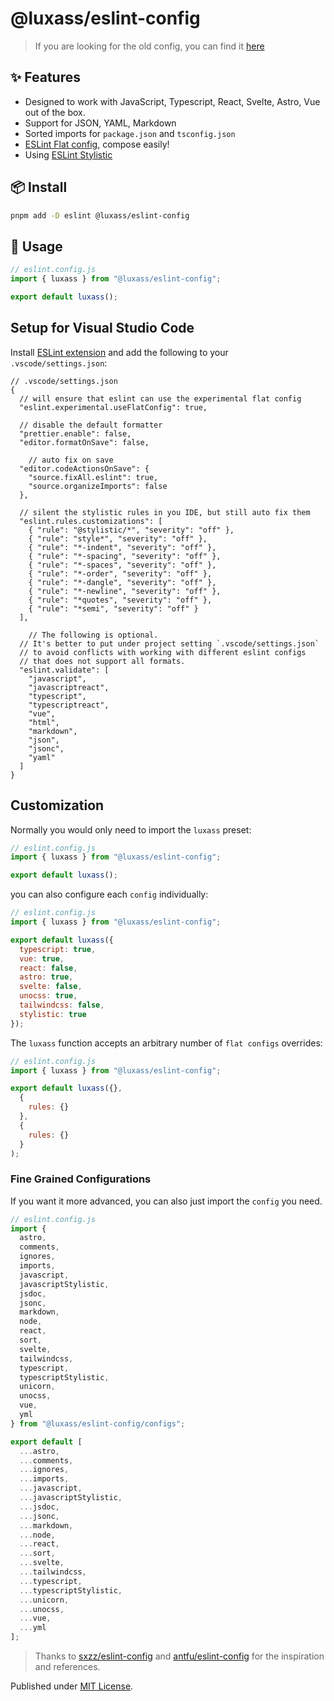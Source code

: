 # @luxass/eslint-config

> If you are looking for the old config, you can find it [here](https://github.com/luxass/eslint-config-legacy)

## ✨ Features

- Designed to work with JavaScript, Typescript, React, Svelte, Astro, Vue out of the box.
- Support for JSON, YAML, Markdown
- Sorted imports for `package.json` and `tsconfig.json`
- [ESLint Flat config](https://eslint.org/docs/latest/use/configure/configuration-files-new), compose easily!
- Using [ESLint Stylistic](https://eslint.style/guide/why)

## 📦 Install

```bash
pnpm add -D eslint @luxass/eslint-config
```

## 🚀 Usage
```js
// eslint.config.js
import { luxass } from "@luxass/eslint-config";

export default luxass();
```

## Setup for Visual Studio Code

Install [ESLint extension](https://marketplace.visualstudio.com/items?itemName=dbaeumer.vscode-eslint) and add the following to your `.vscode/settings.json`:

```jsonc
// .vscode/settings.json
{
  // will ensure that eslint can use the experimental flat config
  "eslint.experimental.useFlatConfig": true,

  // disable the default formatter
  "prettier.enable": false,
  "editor.formatOnSave": false,

    // auto fix on save
  "editor.codeActionsOnSave": {
    "source.fixAll.eslint": true,
    "source.organizeImports": false
  },

  // silent the stylistic rules in you IDE, but still auto fix them
  "eslint.rules.customizations": [
    { "rule": "@stylistic/*", "severity": "off" },
    { "rule": "style*", "severity": "off" },
    { "rule": "*-indent", "severity": "off" },
    { "rule": "*-spacing", "severity": "off" },
    { "rule": "*-spaces", "severity": "off" },
    { "rule": "*-order", "severity": "off" },
    { "rule": "*-dangle", "severity": "off" },
    { "rule": "*-newline", "severity": "off" },
    { "rule": "*quotes", "severity": "off" },
    { "rule": "*semi", "severity": "off" }
  ],

    // The following is optional.
  // It's better to put under project setting `.vscode/settings.json`
  // to avoid conflicts with working with different eslint configs
  // that does not support all formats.
  "eslint.validate": [
    "javascript",
    "javascriptreact",
    "typescript",
    "typescriptreact",
    "vue",
    "html",
    "markdown",
    "json",
    "jsonc",
    "yaml"
  ]
}
```

## Customization

Normally you would only need to import the `luxass` preset:

```js
// eslint.config.js
import { luxass } from "@luxass/eslint-config";

export default luxass();
```

you can also configure each `config` individually:

```js
// eslint.config.js
import { luxass } from "@luxass/eslint-config";

export default luxass({
  typescript: true,
  vue: true,
  react: false,
  astro: true,
  svelte: false,
  unocss: true,
  tailwindcss: false,
  stylistic: true
});
```

The `luxass` function accepts an arbitrary number of `flat configs` overrides:

```js
// eslint.config.js
import { luxass } from "@luxass/eslint-config";

export default luxass({},
  {
    rules: {}
  },
  {
    rules: {}
  }
);
```

### Fine Grained Configurations

If you want it more advanced, you can also just import the `config` you need.

```js
// eslint.config.js
import {
  astro,
  comments,
  ignores,
  imports,
  javascript,
  javascriptStylistic,
  jsdoc,
  jsonc,
  markdown,
  node,
  react,
  sort,
  svelte,
  tailwindcss,
  typescript,
  typescriptStylistic,
  unicorn,
  unocss,
  vue,
  yml
} from "@luxass/eslint-config/configs";

export default [
  ...astro,
  ...comments,
  ...ignores,
  ...imports,
  ...javascript,
  ...javascriptStylistic,
  ...jsdoc,
  ...jsonc,
  ...markdown,
  ...node,
  ...react,
  ...sort,
  ...svelte,
  ...tailwindcss,
  ...typescript,
  ...typescriptStylistic,
  ...unicorn,
  ...unocss,
  ...vue,
  ...yml
];
```

> Thanks to [sxzz/eslint-config](https://github.com/sxzz/eslint-config) and [antfu/eslint-config](https://github.com/antfu/eslint-config) for the inspiration and references.

Published under [MIT License](./LICENCE).
